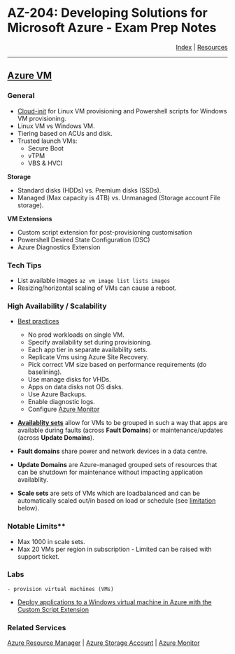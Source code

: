 # AZ-204: Developing Solutions for Microsoft Azure - Exam Prep Notes

<div style="text-align: right"> <a href="..\README.MD">Index</a> | <a href="..\RESOURCES.MD">Resources</a> </div>

----
[Azure VM](https://docs.microsoft.com/en-us/azure/virtual-machines)
---------

### General
* [Cloud-init](https://cloudinit.readthedocs.io/) for Linux VM provisioning and Powershell scripts for Windows VM provisioning.
 * Linux VM vs Windows VM.
 * Tiering based on ACUs and disk.
 * Trusted launch VMs:
   * Secure Boot
   * vTPM
   * VBS & HVCI

**Storage**
* Standard disks (HDDs) vs. Premium disks (SSDs).
* Managed (Max capacity is 4TB) vs. Unmanaged (Storage account File storage).

**VM Extensions**
* Custom script extension for post-provisioning customisation
* Powershell Desired State Configuration (DSC)
* Azure Diagnostics Extension

### Tech Tips
* List available images 
`az vm image list lists images`
* Resizing/horizontal scaling of VMs can cause a reboot.

### High Availability / Scalability
* [Best practices](https://docs.microsoft.com/en-us/azure/architecture/checklist/resiliency-per-service#virtual-machines)
  * No prod workloads on single VM.
  * Specify availability set during provisioning.
  * Each app tier in separate availability sets.
  * Replicate Vms using Azure Site Recovery.
  * Pick correct VM size based on performance requirements (do baselining).
  * Use manage disks for VHDs.
  * Apps on data disks not OS disks.
  * Use Azure Backups.
  * Enable diagnostic logs.
  * Configure [Azure Monitor](../monitor/README.MD)

* **[Availablity sets](https://www.c-sharpcorner.com/article/availability-set-fault-domains-and-update-domains-in-azure-virtual-machie/)** allow for VMs to be grouped in such a way that apps are available during faults (across **Fault Domains**) or maintenance/updates (across **Update Domains**).
* **Fault domains** share power and network devices in a data centre.
* **Update Domains** are Azure-managed grouped sets of resources that can be shutdown for maintenance without impacting application availablity.
* **Scale sets** are sets of VMs which are loadbalanced and can be automatically scaled out/in based on load or schedule (see [limitation](#notable-limits) below).
  
### Notable Limits**
 * Max 1000 in scale sets.
 * Max 20 VMs per region in subscription - Limited can be raised with support ticket.

### Labs 

```
- provision virtual machines (VMs)
```
 * [Deploy applications to a Windows virtual machine in Azure with the Custom Script Extension](https://docs.microsoft.com/en-us/azure/virtual-machines/windows/tutorial-automate-vm-deployment)

### Related Services
[Azure Resource Manager](../arm/README.MD) | [Azure Storage Account](../storage/README.MD) | [Azure Monitor](../monitor/README.MD)